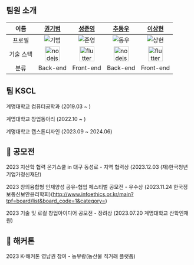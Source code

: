 ## 팀원 소개

|이름 | [권기범](https://github.com/KibeomGwon)| [성준영](https://github.com/sungjungyoung) | [추동우](https://github.com/DongWooChoo) | [이상현](https://github.com/idealHyun) |
| :-: | :-: | :-: | :-: | :-: |
|프로필 | ![기범](https://github.com/KibeomGwon.png) | ![준영](https://github.com/sungjungyoung.png) | ![동우](https://github.com/DongWooChoo.png) | ![상현](https://github.com/idealHyun.png) |
| 기술 스택 |  <a href="https://nodejs.org/" target="_blank" rel="noreferrer"> <img src="https://www.vectorlogo.zone/logos/nodejs/nodejs-icon.svg" alt="nodejs" width="40" height="40"/> </a> | <a href="https://flutter.dev/" target="_blank" rel="noreferrer"> <img src="https://www.vectorlogo.zone/logos/flutterio/flutterio-icon.svg" alt="flutter" width="40" height="40"/> </a> |  <a href="https://nodejs.org/" target="_blank" rel="noreferrer"> <img src="https://www.vectorlogo.zone/logos/nodejs/nodejs-icon.svg" alt="nodejs" width="40" height="40"/> </a> |  <a href="https://flutter.dev/" target="_blank" rel="noreferrer"> <img src="https://www.vectorlogo.zone/logos/flutterio/flutterio-icon.svg" alt="flutter" width="40" height="40"/> </a> |
|분류 | Back-end | Front-end | Back-end | Front-end |

## 팀 KSCL

계명대학교 컴퓨터공학과 (2019.03 ~ )

계명대학교 창업동아리 (2022.10 ~ )

계명대학교 캡스톤디자인 (2023.09 ~ 2024.06)

## 📌 공모전

2023 지산학 협력 온기스쿨 in 대구 동성로 - 지역 협력상 (2023.12.03 (재)한국청년기업가정신재단)

2023 창의융합형 인재양성 공유-협업 페스티벌 공모전 - 우수상 (2023.11.24 한국정보통신보안윤리학회)(http://www.infoethics.or.kr/main?tpf=board/list&board_code=1&category=)

2023 기술 및 로컬 창업아이디어 공모전 - 장려상 (2023.07.20 계명대학교 산학인재원)

## 📌 해커톤

2023 K-해커톤 영남권 참여 - 농부랑(농산물 직거래 플랫폼)

